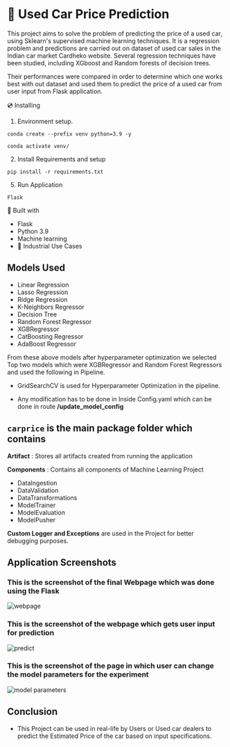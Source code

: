# 🚗 Used Car Price Prediction
This project aims to solve the problem of predicting the price of a used car, using Sklearn's supervised machine learning techniques. It is a regression problem and predictions are carried out on dataset of used car sales in the Indian car market Cardheko website. Several regression techniques have been studied, including XGboost and Random forests of decision trees.

Their performances were compared in order to determine which one works best with out dataset and used them to predict the price of a used car from user input from Flask application.

💿 Installing
1. Environment setup.
```
conda create --prefix venv python=3.9 -y
```
```
conda activate venv/
````
2. Install Requirements and setup
```
pip install -r requirements.txt
```
5. Run Application
```
Flask
```

🔧 Built with
- Flask
- Python 3.9
- Machine learning
- 🏦 Industrial Use Cases

## Models Used
* Linear Regression
* Lasso Regression
* Ridge Regression
* K-Neighbors Regressor
* Decision Tree
* Random Forest Regressor
* XGBRegressor
* CatBoosting Regressor
* AdaBoost Regressor

From these above models after hyperparameter optimization we selected Top two models which were XGBRegressor and Random Forest Regressors and used the following in Pipeline.

* GridSearchCV is used for Hyperparameter Optimization in the pipeline.

* Any modification has to be done in  Inside Config.yaml which can be done in route **/update_model_config**

## `carprice` is the main package folder which contains 

**Artifact** : Stores all artifacts created from running the application

**Components** : Contains all components of Machine Learning Project
- DataIngestion
- DataValidation
- DataTransformations
- ModelTrainer
- ModelEvaluation
- ModelPusher

**Custom Logger and Exceptions** are used in the Project for better debugging purposes.

## Application Screenshots
### **This is the screenshot of the final Webpage which was done using the Flask**
![webpage](static/webpage.png)

### **This is the screenshot of the webpage which gets user input for prediction**
![predict](static/predict_form.png)


### **This is the screenshot of the page in which user can change the model parameters for the experiment**
![model parameters](static/update_model_config.png)

## Conclusion
- This Project can be used in real-life by Users or Used car dealers to predict the Estimated Price of the car based on input specifications.